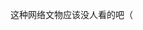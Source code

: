 这种网络文物应该没人看的吧（

[](https://saturday-morning.github.io/mgrc-personal-wiki/国服动态bigfunbackup/魔法纪录%20魔法少女小圆外传%20-%20《魔法纪录%20魔法少女小圆外传》游戏礼包补偿申请说明%20(2023_2_28%2023_52_34).html)

[](https://saturday-morning.github.io/mgrc-personal-wiki/国服动态bigfunbackup/魔法纪录%20魔法少女小圆外传%20-%20《魔法纪录%20魔法少女小圆外传》游戏退款申请详细规则%20(2023_2_28%2023_52_46).html)

[](https://saturday-morning.github.io/mgrc-personal-wiki/国服动态bigfunbackup/魔法纪录%20魔法少女小圆外传%20-%20《魔法纪录》「预告」「CROSS%20CONNECTION～魔法少女铃音～」活动%20(2023_2_28%2023_48_01).html)

[](https://saturday-morning.github.io/mgrc-personal-wiki/国服动态bigfunbackup/魔法纪录%20魔法少女小圆外传%20-%20《魔法纪录》「预告」「夏日寻宝！～火中消失的夏之宝物～」活动！%20(2023_2_28%2023_50_20).html)

[](https://saturday-morning.github.io/mgrc-personal-wiki/国服动态bigfunbackup/魔法纪录%20魔法少女小圆外传%20-%20《魔法纪录》「预告」「常夜之国的叛乱者_魔法少女塔鲁特_」活动！%20(2023_2_28%2023_54_01).html)

[](https://saturday-morning.github.io/mgrc-personal-wiki/国服动态bigfunbackup/魔法纪录%20魔法少女小圆外传%20-%20《魔法纪录》「预告」「来自新风」活动%20(2023_2_28%2023_53_58).html)

[](https://saturday-morning.github.io/mgrc-personal-wiki/国服动态bigfunbackup/魔法纪录%20魔法少女小圆外传%20-%20《魔法纪录》「预告」「沙优希Step%20Up进步！%20的说～」活动%20(2023_2_28%2023_54_04).html)

[](https://saturday-morning.github.io/mgrc-personal-wiki/国服动态bigfunbackup/魔法纪录%20魔法少女小圆外传%20-%20《魔法纪录》「预告」「深碧之巫」活动%20(2023_2_28%2023_53_58).html)

[](https://saturday-morning.github.io/mgrc-personal-wiki/国服动态bigfunbackup/魔法纪录%20魔法少女小圆外传%20-%20《魔法纪录》「预告」「超越时空的钟声_魔法少女塔鲁特_」活动%20(2023_2_28%2023_54_04).html)

[](https://saturday-morning.github.io/mgrc-personal-wiki/国服动态bigfunbackup/魔法纪录%20魔法少女小圆外传%20-%20【魔法纪录】10月2日12点00分动态%20(2023_2_28%2023_52_50).html)

[](https://saturday-morning.github.io/mgrc-personal-wiki/国服动态bigfunbackup/魔法纪录%20魔法少女小圆外传%20-%20【魔法纪录】10月2日13点00分动态%20(2023_2_28%2023_52_55).html)

[](https://saturday-morning.github.io/mgrc-personal-wiki/国服动态bigfunbackup/魔法纪录%20魔法少女小圆外传%20-%20【魔法纪录】10月3日12点00分动态%20(2023_2_28%2023_53_01).html)

[](https://saturday-morning.github.io/mgrc-personal-wiki/国服动态bigfunbackup/魔法纪录%20魔法少女小圆外传%20-%20【魔法纪录】4月12日18点02分动态%20(2023_2_28%2023_48_07).html)

[](https://saturday-morning.github.io/mgrc-personal-wiki/国服动态bigfunbackup/魔法纪录%20魔法少女小圆外传%20-%20【魔法纪录】4月13日21点00分动态%20(2023_2_28%2023_54_07).html)

[](https://saturday-morning.github.io/mgrc-personal-wiki/国服动态bigfunbackup/魔法纪录%20魔法少女小圆外传%20-%20【魔法纪录】4月15日13点15分动态%20(2023_2_28%2023_54_07).html)

[](https://saturday-morning.github.io/mgrc-personal-wiki/国服动态bigfunbackup/魔法纪录%20魔法少女小圆外传%20-%20【魔法纪录】4月20日12点00分动态%20(2023_2_28%2023_54_05).html)

[](https://saturday-morning.github.io/mgrc-personal-wiki/国服动态bigfunbackup/魔法纪录%20魔法少女小圆外传%20-%20【魔法纪录】4月21日13点21分动态%20(2023_2_28%2023_54_06).html)

[](https://saturday-morning.github.io/mgrc-personal-wiki/国服动态bigfunbackup/魔法纪录%20魔法少女小圆外传%20-%20【魔法纪录】4月22日12点00分动态%20(2023_2_28%2023_49_51).html)

[](https://saturday-morning.github.io/mgrc-personal-wiki/国服动态bigfunbackup/魔法纪录%20魔法少女小圆外传%20-%20【魔法纪录】4月24日12点00分动态%20(2023_2_28%2023_54_05).html)

[](https://saturday-morning.github.io/mgrc-personal-wiki/国服动态bigfunbackup/魔法纪录%20魔法少女小圆外传%20-%20【魔法纪录】4月25日16点35分动态%20(2023_2_28%2023_49_12).html)

[](https://saturday-morning.github.io/mgrc-personal-wiki/国服动态bigfunbackup/魔法纪录%20魔法少女小圆外传%20-%20【魔法纪录】4月26日12点00分动态%20(2023_2_28%2023_49_02).html)

[](https://saturday-morning.github.io/mgrc-personal-wiki/国服动态bigfunbackup/魔法纪录%20魔法少女小圆外传%20-%20【魔法纪录】4月26日18点00分动态%20(2023_2_28%2023_49_06).html)

[](https://saturday-morning.github.io/mgrc-personal-wiki/国服动态bigfunbackup/魔法纪录%20魔法少女小圆外传%20-%20【魔法纪录】4月27日12点00分动态%20(2023_2_28%2023_48_57).html)

[](https://saturday-morning.github.io/mgrc-personal-wiki/国服动态bigfunbackup/魔法纪录%20魔法少女小圆外传%20-%20【魔法纪录】4月28日16点00分动态%20(2023_2_28%2023_48_51).html)

[](https://saturday-morning.github.io/mgrc-personal-wiki/国服动态bigfunbackup/魔法纪录%20魔法少女小圆外传%20-%20【魔法纪录】4月29日12点00分动态%20(2023_2_28%2023_54_02).html)

[](https://saturday-morning.github.io/mgrc-personal-wiki/国服动态bigfunbackup/魔法纪录%20魔法少女小圆外传%20-%20【魔法纪录】4月30日12点00分动态%20(2023_2_28%2023_54_03).html)

[](https://saturday-morning.github.io/mgrc-personal-wiki/国服动态bigfunbackup/魔法纪录%20魔法少女小圆外传%20-%20【魔法纪录】5月11日12点00分动态%20(2023_2_28%2023_54_00).html)

[](https://saturday-morning.github.io/mgrc-personal-wiki/国服动态bigfunbackup/魔法纪录%20魔法少女小圆外传%20-%20【魔法纪录】5月13日12点00分动态%20(2023_2_28%2023_54_00).html)

[](https://saturday-morning.github.io/mgrc-personal-wiki/国服动态bigfunbackup/魔法纪录%20魔法少女小圆外传%20-%20【魔法纪录】5月17日12点00分动态%20(2023_2_28%2023_53_58).html)

[](https://saturday-morning.github.io/mgrc-personal-wiki/国服动态bigfunbackup/魔法纪录%20魔法少女小圆外传%20-%20【魔法纪录】5月19日13点00分动态%20(2023_2_28%2023_53_59).html)

[](https://saturday-morning.github.io/mgrc-personal-wiki/国服动态bigfunbackup/魔法纪录%20魔法少女小圆外传%20-%20【魔法纪录】5月1日12点00分动态%20(2023_2_28%2023_54_02).html)

[](https://saturday-morning.github.io/mgrc-personal-wiki/国服动态bigfunbackup/魔法纪录%20魔法少女小圆外传%20-%20【魔法纪录】5月20日12点00分动态%20(2023_2_28%2023_53_57).html)

[](https://saturday-morning.github.io/mgrc-personal-wiki/国服动态bigfunbackup/魔法纪录%20魔法少女小圆外传%20-%20【魔法纪录】5月20日18点00分动态%20(2023_2_28%2023_53_58).html)

[](https://saturday-morning.github.io/mgrc-personal-wiki/国服动态bigfunbackup/魔法纪录%20魔法少女小圆外传%20-%20【魔法纪录】5月22日12点00分动态%20(2023_2_28%2023_53_59).html)

[](https://saturday-morning.github.io/mgrc-personal-wiki/国服动态bigfunbackup/魔法纪录%20魔法少女小圆外传%20-%20【魔法纪录】5月23日19点25分动态%20(2023_2_28%2023_53_59).html)

[](https://saturday-morning.github.io/mgrc-personal-wiki/国服动态bigfunbackup/魔法纪录%20魔法少女小圆外传%20-%20【魔法纪录】5月26日11点58分动态%20(2023_2_28%2023_53_59).html)

[](https://saturday-morning.github.io/mgrc-personal-wiki/国服动态bigfunbackup/魔法纪录%20魔法少女小圆外传%20-%20【魔法纪录】5月27日18点00分动态%20(2023_2_28%2023_53_58).html)

[](https://saturday-morning.github.io/mgrc-personal-wiki/国服动态bigfunbackup/魔法纪录%20魔法少女小圆外传%20-%20【魔法纪录】5月28日12点00分动态%20(2023_2_28%2023_53_57).html)

[](https://saturday-morning.github.io/mgrc-personal-wiki/国服动态bigfunbackup/魔法纪录%20魔法少女小圆外传%20-%20【魔法纪录】5月29日12点00分动态%20(2023_2_28%2023_53_58).html)

[](https://saturday-morning.github.io/mgrc-personal-wiki/国服动态bigfunbackup/魔法纪录%20魔法少女小圆外传%20-%20【魔法纪录】5月29日18点00分动态%20(2023_2_28%2023_53_57).html)

[](https://saturday-morning.github.io/mgrc-personal-wiki/国服动态bigfunbackup/魔法纪录%20魔法少女小圆外传%20-%20【魔法纪录】5月2日18点00分动态%20(2023_2_28%2023_48_25).html)

[](https://saturday-morning.github.io/mgrc-personal-wiki/国服动态bigfunbackup/魔法纪录%20魔法少女小圆外传%20-%20【魔法纪录】5月3日18点00分动态%20(2023_2_28%2023_48_34).html)

[](https://saturday-morning.github.io/mgrc-personal-wiki/国服动态bigfunbackup/魔法纪录%20魔法少女小圆外传%20-%20【魔法纪录】5月4日12点00分动态%20(2023_2_28%2023_48_39).html)

[](https://saturday-morning.github.io/mgrc-personal-wiki/国服动态bigfunbackup/魔法纪录%20魔法少女小圆外传%20-%20【魔法纪录】5月4日18点00分动态%20(2023_2_28%2023_48_45).html)

[](https://saturday-morning.github.io/mgrc-personal-wiki/国服动态bigfunbackup/魔法纪录%20魔法少女小圆外传%20-%20【魔法纪录】5月5日17点00分动态%20(2023_2_28%2023_54_01).html)

[](https://saturday-morning.github.io/mgrc-personal-wiki/国服动态bigfunbackup/魔法纪录%20魔法少女小圆外传%20-%20【魔法纪录】5月6日12点00分动态%20(2023_2_28%2023_54_01).html)

[](https://saturday-morning.github.io/mgrc-personal-wiki/国服动态bigfunbackup/魔法纪录%20魔法少女小圆外传%20-%20【魔法纪录】5月9日20点16分动态%20(2023_2_28%2023_54_00).html)

[](https://saturday-morning.github.io/mgrc-personal-wiki/国服动态bigfunbackup/魔法纪录%20魔法少女小圆外传%20-%20【魔法纪录】6月10日12点00分动态%20(2023_2_28%2023_53_55).html)

[](https://saturday-morning.github.io/mgrc-personal-wiki/国服动态bigfunbackup/魔法纪录%20魔法少女小圆外传%20-%20【魔法纪录】6月14日18点00分动态%20(2023_2_28%2023_53_55).html)

[](https://saturday-morning.github.io/mgrc-personal-wiki/国服动态bigfunbackup/魔法纪录%20魔法少女小圆外传%20-%20【魔法纪录】6月15日12点11分动态%20(2023_2_28%2023_53_54).html)

[](https://saturday-morning.github.io/mgrc-personal-wiki/国服动态bigfunbackup/魔法纪录%20魔法少女小圆外传%20-%20【魔法纪录】6月17日18点00分动态%20(2023_2_28%2023_53_54).html)

[](https://saturday-morning.github.io/mgrc-personal-wiki/国服动态bigfunbackup/魔法纪录%20魔法少女小圆外传%20-%20【魔法纪录】6月18日12点00分动态%20(2023_2_28%2023_53_53).html)

[](https://saturday-morning.github.io/mgrc-personal-wiki/国服动态bigfunbackup/魔法纪录%20魔法少女小圆外传%20-%20【魔法纪录】6月19日12点00分动态%20(2023_2_28%2023_53_53).html)

[](https://saturday-morning.github.io/mgrc-personal-wiki/国服动态bigfunbackup/魔法纪录%20魔法少女小圆外传%20-%20【魔法纪录】6月19日18点00分动态%20(2023_2_28%2023_53_53).html)

[](https://saturday-morning.github.io/mgrc-personal-wiki/国服动态bigfunbackup/魔法纪录%20魔法少女小圆外传%20-%20【魔法纪录】6月1日17点00分动态%20(2023_2_28%2023_53_58).html)

[](https://saturday-morning.github.io/mgrc-personal-wiki/国服动态bigfunbackup/魔法纪录%20魔法少女小圆外传%20-%20【魔法纪录】6月20日12点00分动态%20(2023_2_28%2023_53_55).html)

[](https://saturday-morning.github.io/mgrc-personal-wiki/国服动态bigfunbackup/魔法纪录%20魔法少女小圆外传%20-%20【魔法纪录】6月21日17点00分动态%20(2023_2_28%2023_53_55).html)

[](https://saturday-morning.github.io/mgrc-personal-wiki/国服动态bigfunbackup/魔法纪录%20魔法少女小圆外传%20-%20【魔法纪录】6月24日12点00分动态%20(2023_2_28%2023_50_25).html)

[](https://saturday-morning.github.io/mgrc-personal-wiki/国服动态bigfunbackup/魔法纪录%20魔法少女小圆外传%20-%20【魔法纪录】6月29日13点02分动态%20(2023_2_28%2023_51_05).html)

[](https://saturday-morning.github.io/mgrc-personal-wiki/国服动态bigfunbackup/魔法纪录%20魔法少女小圆外传%20-%20【魔法纪录】6月30日12点00分动态%20(2023_2_28%2023_50_10).html)

[](https://saturday-morning.github.io/mgrc-personal-wiki/国服动态bigfunbackup/魔法纪录%20魔法少女小圆外传%20-%20【魔法纪录】6月30日12点00分动态%20(2023_2_28%2023_50_36).html)

[](https://saturday-morning.github.io/mgrc-personal-wiki/国服动态bigfunbackup/魔法纪录%20魔法少女小圆外传%20-%20【魔法纪录】6月30日13点00分动态%20(2023_2_28%2023_50_15).html)

[](https://saturday-morning.github.io/mgrc-personal-wiki/国服动态bigfunbackup/魔法纪录%20魔法少女小圆外传%20-%20【魔法纪录】6月3日12点00分动态%20(2023_2_28%2023_53_55).html)

[](https://saturday-morning.github.io/mgrc-personal-wiki/国服动态bigfunbackup/魔法纪录%20魔法少女小圆外传%20-%20【魔法纪录】6月4日12点00分动态%20(2023_2_28%2023_53_53).html)

[](https://saturday-morning.github.io/mgrc-personal-wiki/国服动态bigfunbackup/魔法纪录%20魔法少女小圆外传%20-%20【魔法纪录】6月4日19点49分动态%20(2023_2_28%2023_53_54).html)

[](https://saturday-morning.github.io/mgrc-personal-wiki/国服动态bigfunbackup/魔法纪录%20魔法少女小圆外传%20-%20【魔法纪录】6月5日12点00分动态%20(2023_2_28%2023_53_55).html)

[](https://saturday-morning.github.io/mgrc-personal-wiki/国服动态bigfunbackup/魔法纪录%20魔法少女小圆外传%20-%20【魔法纪录】6月5日18点00分动态%20(2023_2_28%2023_53_55).html)

[](https://saturday-morning.github.io/mgrc-personal-wiki/国服动态bigfunbackup/魔法纪录%20魔法少女小圆外传%20-%20【魔法纪录】6月6日12点00分动态%20(2023_2_28%2023_53_53).html)

[](https://saturday-morning.github.io/mgrc-personal-wiki/国服动态bigfunbackup/魔法纪录%20魔法少女小圆外传%20-%20【魔法纪录】6月7日12点00分动态%20(2023_2_28%2023_53_55).html)

[](https://saturday-morning.github.io/mgrc-personal-wiki/国服动态bigfunbackup/魔法纪录%20魔法少女小圆外传%20-%20【魔法纪录】7月14日12点00分动态%20(2023_2_28%2023_50_50).html)

[](https://saturday-morning.github.io/mgrc-personal-wiki/国服动态bigfunbackup/魔法纪录%20魔法少女小圆外传%20-%20【魔法纪录】7月15日12点19分动态%20(2023_2_28%2023_50_37).html)

[](https://saturday-morning.github.io/mgrc-personal-wiki/国服动态bigfunbackup/魔法纪录%20魔法少女小圆外传%20-%20【魔法纪录】7月18日12点00分动态%20(2023_2_28%2023_47_55).html)

[](https://saturday-morning.github.io/mgrc-personal-wiki/国服动态bigfunbackup/魔法纪录%20魔法少女小圆外传%20-%20【魔法纪录】7月19日12点00分动态%20(2023_2_28%2023_47_51).html)

[](https://saturday-morning.github.io/mgrc-personal-wiki/国服动态bigfunbackup/魔法纪录%20魔法少女小圆外传%20-%20【魔法纪录】7月20日12点00分动态%20(2023_2_28%2023_47_39).html)

[](https://saturday-morning.github.io/mgrc-personal-wiki/国服动态bigfunbackup/魔法纪录%20魔法少女小圆外传%20-%20【魔法纪录】7月21日17点00分动态%20(2023_2_28%2023_47_46).html)

[](https://saturday-morning.github.io/mgrc-personal-wiki/国服动态bigfunbackup/魔法纪录%20魔法少女小圆外传%20-%20【魔法纪录】7月22日12点00分动态%20(2023_2_28%2023_47_33).html)

[](https://saturday-morning.github.io/mgrc-personal-wiki/国服动态bigfunbackup/魔法纪录%20魔法少女小圆外传%20-%20【魔法纪录】7月29日12点00分动态%20(2023_2_28%2023_47_25).html)

[](https://saturday-morning.github.io/mgrc-personal-wiki/国服动态bigfunbackup/魔法纪录%20魔法少女小圆外传%20-%20【魔法纪录】7月4日12点00分动态%20(2023_2_28%2023_51_01).html)

[](https://saturday-morning.github.io/mgrc-personal-wiki/国服动态bigfunbackup/魔法纪录%20魔法少女小圆外传%20-%20【魔法纪录】7月5日18点00分动态%20(2023_2_28%2023_50_55).html)

[](https://saturday-morning.github.io/mgrc-personal-wiki/国服动态bigfunbackup/魔法纪录%20魔法少女小圆外传%20-%20【魔法纪录】8月29日12点00分动态%20(2023_2_28%2023_51_09).html)

[](https://saturday-morning.github.io/mgrc-personal-wiki/国服动态bigfunbackup/魔法纪录%20魔法少女小圆外传%20-%20【魔法纪录】8月30日13点00分动态%20(2023_2_28%2023_51_14).html)

[](https://saturday-morning.github.io/mgrc-personal-wiki/国服动态bigfunbackup/魔法纪录%20魔法少女小圆外传%20-%20【魔法纪录】8月31日12点00分动态%20(2023_2_28%2023_51_19).html)

[](https://saturday-morning.github.io/mgrc-personal-wiki/国服动态bigfunbackup/魔法纪录%20魔法少女小圆外传%20-%20【魔法纪录】9月10日12点00分动态%20(2023_2_28%2023_52_14).html)

[](https://saturday-morning.github.io/mgrc-personal-wiki/国服动态bigfunbackup/魔法纪录%20魔法少女小圆外传%20-%20【魔法纪录】9月11日13点00分动态%20(2023_2_28%2023_52_20).html)

[](https://saturday-morning.github.io/mgrc-personal-wiki/国服动态bigfunbackup/魔法纪录%20魔法少女小圆外传%20-%20【魔法纪录】9月13日12点00分动态%20(2023_2_28%2023_52_24).html)

[](https://saturday-morning.github.io/mgrc-personal-wiki/国服动态bigfunbackup/魔法纪录%20魔法少女小圆外传%20-%20【魔法纪录】9月14日13点00分动态%20(2023_2_28%2023_52_29).html)

[](https://saturday-morning.github.io/mgrc-personal-wiki/国服动态bigfunbackup/魔法纪录%20魔法少女小圆外传%20-%20【魔法纪录】9月16日12点00分动态%20(2023_2_28%2023_54_06).html)

[](https://saturday-morning.github.io/mgrc-personal-wiki/国服动态bigfunbackup/魔法纪录%20魔法少女小圆外传%20-%20【魔法纪录】9月17日13点00分动态%20(2023_2_28%2023_52_40).html)

[](https://saturday-morning.github.io/mgrc-personal-wiki/国服动态bigfunbackup/魔法纪录%20魔法少女小圆外传%20-%20【魔法纪录】9月19日12点00分动态%20(2023_2_28%2023_54_06).html)

[](https://saturday-morning.github.io/mgrc-personal-wiki/国服动态bigfunbackup/魔法纪录%20魔法少女小圆外传%20-%20【魔法纪录】9月1日12点00分动态%20(2023_2_28%2023_51_24).html)

[](https://saturday-morning.github.io/mgrc-personal-wiki/国服动态bigfunbackup/魔法纪录%20魔法少女小圆外传%20-%20【魔法纪录】9月20日13点00分动态%20(2023_2_28%2023_54_08).html)

[](https://saturday-morning.github.io/mgrc-personal-wiki/国服动态bigfunbackup/魔法纪录%20魔法少女小圆外传%20-%20【魔法纪录】9月22日12点01分动态%20(2023_2_28%2023_54_08).html)

[](https://saturday-morning.github.io/mgrc-personal-wiki/国服动态bigfunbackup/魔法纪录%20魔法少女小圆外传%20-%20【魔法纪录】9月23日13点00分动态%20(2023_2_28%2023_54_08).html)

[](https://saturday-morning.github.io/mgrc-personal-wiki/国服动态bigfunbackup/魔法纪录%20魔法少女小圆外传%20-%20【魔法纪录】9月24日12点00分动态%20(2023_2_28%2023_54_08).html)

[](https://saturday-morning.github.io/mgrc-personal-wiki/国服动态bigfunbackup/魔法纪录%20魔法少女小圆外传%20-%20【魔法纪录】9月25日12点00分动态%20(2023_2_28%2023_54_07).html)

[](https://saturday-morning.github.io/mgrc-personal-wiki/国服动态bigfunbackup/魔法纪录%20魔法少女小圆外传%20-%20【魔法纪录】9月26日13点00分动态%20(2023_2_28%2023_54_08).html)

[](https://saturday-morning.github.io/mgrc-personal-wiki/国服动态bigfunbackup/魔法纪录%20魔法少女小圆外传%20-%20【魔法纪录】9月29日13点00分动态%20(2023_2_28%2023_53_39).html)

[](https://saturday-morning.github.io/mgrc-personal-wiki/国服动态bigfunbackup/魔法纪录%20魔法少女小圆外传%20-%20【魔法纪录】9月2日13点00分动态%20(2023_2_28%2023_51_46).html)

[](https://saturday-morning.github.io/mgrc-personal-wiki/国服动态bigfunbackup/魔法纪录%20魔法少女小圆外传%20-%20【魔法纪录】9月30日12点09分动态%20(2023_2_28%2023_53_34).html)

[](https://saturday-morning.github.io/mgrc-personal-wiki/国服动态bigfunbackup/魔法纪录%20魔法少女小圆外传%20-%20【魔法纪录】9月30日18点00分动态%20(2023_2_28%2023_53_30).html)

[](https://saturday-morning.github.io/mgrc-personal-wiki/国服动态bigfunbackup/魔法纪录%20魔法少女小圆外传%20-%20【魔法纪录】9月3日12点00分动态%20(2023_2_28%2023_51_40).html)

[](https://saturday-morning.github.io/mgrc-personal-wiki/国服动态bigfunbackup/魔法纪录%20魔法少女小圆外传%20-%20【魔法纪录】9月3日13点00分动态%20(2023_2_28%2023_51_35).html)

[](https://saturday-morning.github.io/mgrc-personal-wiki/国服动态bigfunbackup/魔法纪录%20魔法少女小圆外传%20-%20【魔法纪录】9月4日12点00分动态%20(2023_2_28%2023_51_28).html)

[](https://saturday-morning.github.io/mgrc-personal-wiki/国服动态bigfunbackup/魔法纪录%20魔法少女小圆外传%20-%20【魔法纪录】9月5日13点00分动态%20(2023_2_28%2023_51_51).html)

[](https://saturday-morning.github.io/mgrc-personal-wiki/国服动态bigfunbackup/魔法纪录%20魔法少女小圆外传%20-%20【魔法纪录】9月6日12点00分动态%20(2023_2_28%2023_52_05).html)

[](https://saturday-morning.github.io/mgrc-personal-wiki/国服动态bigfunbackup/魔法纪录%20魔法少女小圆外传%20-%20【魔法纪录】9月7日12点00分动态%20(2023_2_28%2023_52_01).html)

[](https://saturday-morning.github.io/mgrc-personal-wiki/国服动态bigfunbackup/魔法纪录%20魔法少女小圆外传%20-%20【魔法纪录】9月8日18点00分动态%20(2023_2_28%2023_51_57).html)

[](https://saturday-morning.github.io/mgrc-personal-wiki/国服动态bigfunbackup/魔法纪录%20魔法少女小圆外传%20-%20【魔法纪录】9月9日12点00分动态%20(2023_2_28%2023_52_10).html)
